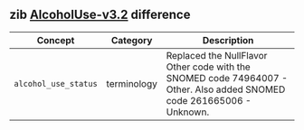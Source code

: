 ## zib [AlcoholUse-v3.2](https://zibs.nl/wiki/AlcoholUse-v3.2(2020EN)) difference

| Concept         | Category          | Description                             | 
|-----------------|-------------------|-----------------------------------------|
| `alcohol_use_status` | terminology | Replaced the NullFlavor Other code with the SNOMED code 74964007 - Other. Also added SNOMED  code 261665006 - Unknown. | 